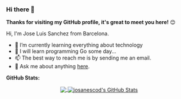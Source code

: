 ### Hi there 👋

<!--
**josanescod/josanescod** is a ✨ _special_ ✨ repository because its `README.md` (this file) appears on your GitHub profile.

Here are some ideas to get you started:

- 🔭 I’m currently working on ...
- 🌱 I’m currently learning ...
- 👯 I’m looking to collaborate on ...
- 🤔 I’m looking for help with ...
- 💬 Ask me about ...
- 📫 How to reach me: ...
- 😄 Pronouns: ...
- ⚡ Fun fact: ...
-->
**Thanks for visiting my GitHub profile, it's great to meet you here!** 😊

Hi, I'm Jose Luis Sanchez from Barcelona.

- 🌱 I’m currently learning everything about technology
- 🤔 I will learn programming Go some day...
- 📫 The best way to reach me is by sending me an email.
- 💬 Ask me about anything [here](https://github.com/josanescod/josanescod/issues).

**GitHub Stats:**  
<p align="center">

<a href="https://github.com/josanescod/josanescod">
  <img align="center" src="https://github-readme-stats.vercel.app/api/top-langs/?username=josanescod&hide=java,html,objective-c&title_color=ffffff&text_color=c9cacc&icon_color=2bbc8a&bg_color=24292E" />
</a>
<a href="https://github.com/josanescod/josanescod">
  <img align="center" src="https://github-readme-stats.vercel.app/api?username=josanescod&show_icons=true&line_height=27&count_private=true&title_color=ffffff&text_color=c9cacc&icon_color=2bbc8a&bg_color=24292E" alt="josanescod's GitHub Stats" />
</a>

</p>
<br/>




